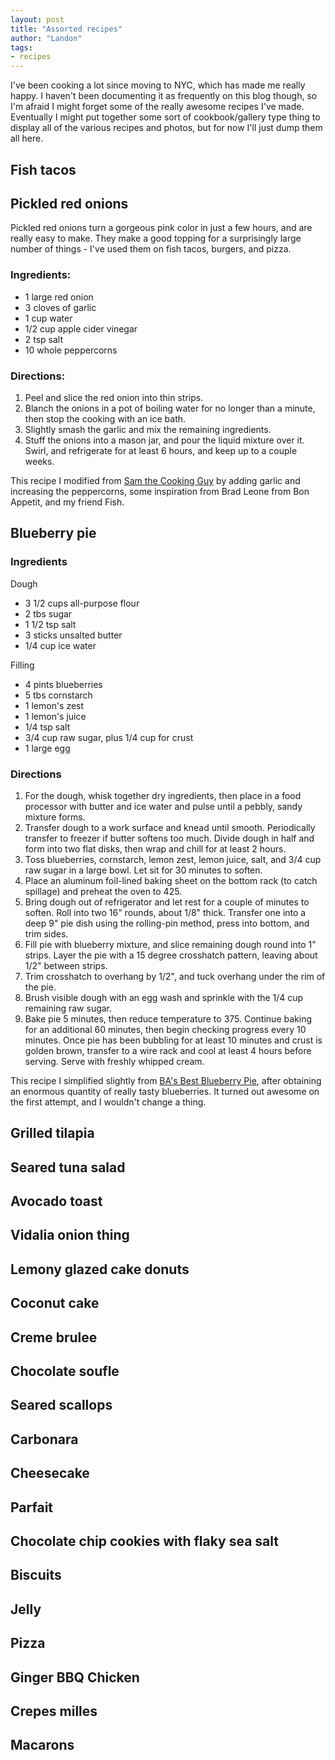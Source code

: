 ```yaml
---
layout: post
title: "Assorted recipes"
author: "Landon"
tags:
- recipes
---
```


I've been cooking a lot since moving to NYC, which has made me really happy. I haven't been documenting it as frequently on this blog though, so I'm afraid I might forget some of the really awesome recipes I've made. Eventually I might put together some sort of cookbook/gallery type thing to display all of the various recipes and photos, but for now I'll just dump them all here.

## Fish tacos

## Pickled red onions

Pickled red onions turn a gorgeous pink color in just a few hours, and are really easy to make. They make a good topping for a surprisingly large number of things - I've used them on fish tacos, burgers, and pizza.

### Ingredients:
- 1 large red onion
- 3 cloves of garlic
- 1 cup water
- 1/2 cup apple cider vinegar
- 2 tsp salt
- 10 whole peppercorns

### Directions:
1. Peel and slice the red onion into thin strips.
2. Blanch the onions in a pot of boiling water for no longer than a minute, then stop the cooking with an ice bath.
3. Slightly smash the garlic and mix the remaining ingredients.
4. Stuff the onions into a mason jar, and pour the liquid mixture over it. Swirl, and refrigerate for at least 6 hours, and keep up to a couple weeks.

This recipe I modified from [Sam the Cooking Guy](https://www.youtube.com/watch?v=3z2jTcsL28g) by adding garlic and increasing the peppercorns, some inspiration from Brad Leone from Bon Appetit, and my friend Fish.

## Blueberry pie

### Ingredients
Dough
- 3 1/2 cups all-purpose flour
- 2 tbs sugar
- 1 1/2 tsp salt
- 3 sticks unsalted butter
- 1/4 cup ice water

Filling
- 4 pints blueberries
- 5 tbs cornstarch
- 1 lemon's zest
- 1 lemon's juice
- 1/4 tsp salt
- 3/4 cup raw sugar, plus 1/4 cup for crust
- 1 large egg

### Directions
1. For the dough, whisk together dry ingredients, then place in a food processor with butter and ice water and pulse until a pebbly, sandy mixture forms.
2. Transfer dough to a work surface and knead until smooth. Periodically transfer to freezer if butter softens too much. Divide dough in half and form into two flat disks, then wrap and chill for at least 2 hours.
3. Toss blueberries, cornstarch, lemon zest, lemon juice, salt, and 3/4 cup raw sugar in a large bowl. Let sit for 30 minutes to soften.
5. Place an aluminum foil-lined baking sheet on the bottom rack (to catch spillage) and preheat the oven to 425.
4. Bring dough out of refrigerator and let rest for a couple of minutes to soften. Roll into two 16" rounds, about 1/8" thick. Transfer one into a deep 9" pie dish using the rolling-pin method, press into bottom, and trim sides.
6. Fill pie with blueberry mixture, and slice remaining dough round into 1" strips. Layer the pie with a 15 degree crosshatch pattern, leaving about 1/2" between strips.
7. Trim crosshatch to overhang by 1/2", and tuck overhang under the rim of the pie.
8. Brush visible dough with an egg wash and sprinkle with the 1/4 cup remaining raw sugar.
9. Bake pie 5 minutes, then reduce temperature to 375. Continue baking for an additional 60 minutes, then begin checking progress every 10 minutes. Once pie has been bubbling for at least 10 minutes and crust is golden brown, transfer to a wire rack and cool at least 4 hours before serving. Serve with freshly whipped cream.

This recipe I simplified slightly from [BA's Best Blueberry Pie](https://www.bonappetit.com/recipe/best-blueberry-pie), after obtaining an enormous quantity of really tasty blueberries. It turned out awesome on the first attempt, and I wouldn't change a thing.



## Grilled tilapia

## Seared tuna salad

## Avocado toast

## Vidalia onion thing

## Lemony glazed cake donuts

## Coconut cake

## Creme brulee

## Chocolate soufle

## Seared scallops

## Carbonara

## Cheesecake

## Parfait

## Chocolate chip cookies with flaky sea salt

## Biscuits

## Jelly

## Pizza

## Ginger BBQ Chicken

## Crepes milles

## Macarons

